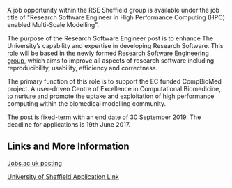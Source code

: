 <!--
.. title: Research Software Engineer in High Performance Computing
.. author: Paul Richmond
.. slug: research_software_engineer_in_high_performance_computing
.. date: 2017-05-22 18:30:00 UTC+01:00
.. tags: jobs
.. category:
.. link:
.. description:
.. type: text
-->


A job opportunity within the RSE Sheffield group is available under the job title of "Research Software Engineer in High Performance Computing (HPC) enabled Multi-Scale Modelling".

The purpose of the Research Software Engineer post is to enhance The University’s capability and expertise in developing Research Software. This role will be based in the newly formed [Research Software Engineering group](https://rse.shef.ac.uk/), which aims to improve all aspects of research software including reproducibility, usability, efficiency and correctness.

The primary function of this role is to support the EC funded CompBioMed project. A user-driven Centre of Excellence in Computational Biomedicine, to nurture and promote the uptake and exploitation of high performance computing within the biomedical modelling community. 

The post is fixed-term with an end date of 30 September 2019. The deadline for applications is 19th June 2017.

## Links and More Information

[Jobs.ac.uk posting](https://www.jobs.ac.uk/job/BBN749/research-software-engineer-in-high-performance-computing-hpc-enabled-multi-scale-modelling)

[University of Sheffield Application Link](https://jobs.shef.ac.uk/sap/bc/webdynpro/sap/hrrcf_a_posting_apply?PARAM=cG9zdF9pbnN0X2d1aWQ9MzMwNjJBRkQ4MDQ5MUVFNzhGOEY4MkE0ODgzRjg4MEYmY2FuZF90eXBlPUVYVA%3d%3d&sap-client=400&sap-language=EN&sap-accessibility=X&sap-ep-themeroot=%2fSAP%2fPUBLIC%2fBC%2fUR%2fuos#)
